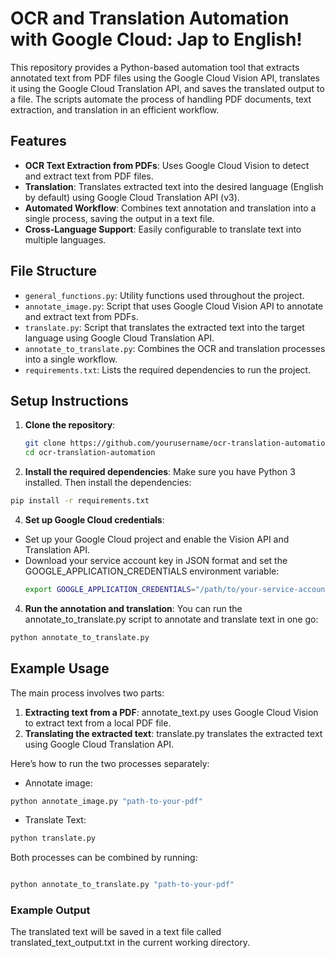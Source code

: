 # OCR and Translation Automation with Google Cloud: Jap to English!

This repository provides a Python-based automation tool that extracts annotated text from PDF files using the Google Cloud Vision API, translates it using the Google Cloud Translation API, and saves the translated output to a file. The scripts automate the process of handling PDF documents, text extraction, and translation in an efficient workflow.

## Features
- **OCR Text Extraction from PDFs**: Uses Google Cloud Vision to detect and extract text from PDF files.
- **Translation**: Translates extracted text into the desired language (English by default) using Google Cloud Translation API (v3).
- **Automated Workflow**: Combines text annotation and translation into a single process, saving the output in a text file.
- **Cross-Language Support**: Easily configurable to translate text into multiple languages.

## File Structure

- `general_functions.py`: Utility functions used throughout the project.
- `annotate_image.py`: Script that uses Google Cloud Vision API to annotate and extract text from PDFs.
- `translate.py`: Script that translates the extracted text into the target language using Google Cloud Translation API.
- `annotate_to_translate.py`: Combines the OCR and translation processes into a single workflow.
- `requirements.txt`: Lists the required dependencies to run the project.

## Setup Instructions

1. **Clone the repository**:
   ```bash
   git clone https://github.com/yourusername/ocr-translation-automation.git
   cd ocr-translation-automation
2. **Install the required dependencies**: Make sure you have Python 3 installed. Then install the dependencies:

```bash
pip install -r requirements.txt
```

4. **Set up Google Cloud credentials**:

- Set up your Google Cloud project and enable the Vision API and Translation API.
- Download your service account key in JSON format and set the GOOGLE_APPLICATION_CREDENTIALS environment variable:
  ```bash
  export GOOGLE_APPLICATION_CREDENTIALS="/path/to/your-service-account-key.json"

4. **Run the annotation and translation**: You can run the annotate_to_translate.py script to annotate and translate text in one go:

```bash
python annotate_to_translate.py
```
## Example Usage
The main process involves two parts:

1. **Extracting text from a PDF**: annotate_text.py uses Google Cloud Vision to extract text from a local PDF file.
2. **Translating the extracted text**: translate.py translates the extracted text using Google Cloud Translation API.

Here’s how to run the two processes separately:

- Annotate image:

```bash
python annotate_image.py "path-to-your-pdf"
```
- Translate Text:

```bash
python translate.py
```
Both processes can be combined by running:

```bash

python annotate_to_translate.py "path-to-your-pdf"
```
### Example Output
The translated text will be saved in a text file called translated_text_output.txt in the current working directory.
